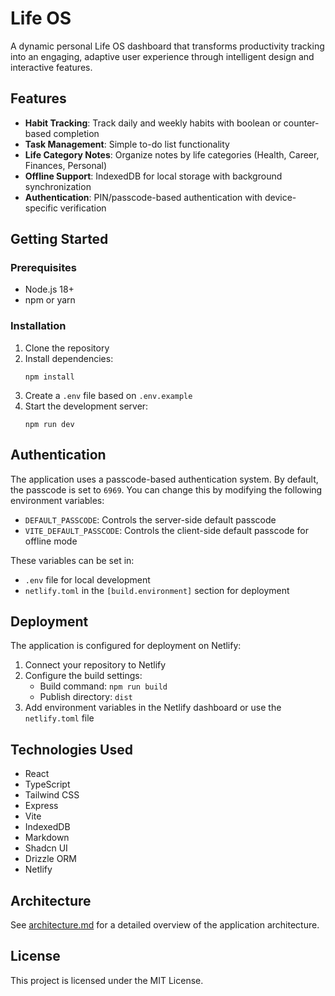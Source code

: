 # Life OS

A dynamic personal Life OS dashboard that transforms productivity tracking into an engaging, adaptive user experience through intelligent design and interactive features.

## Features

- **Habit Tracking**: Track daily and weekly habits with boolean or counter-based completion
- **Task Management**: Simple to-do list functionality
- **Life Category Notes**: Organize notes by life categories (Health, Career, Finances, Personal)
- **Offline Support**: IndexedDB for local storage with background synchronization
- **Authentication**: PIN/passcode-based authentication with device-specific verification

## Getting Started

### Prerequisites

- Node.js 18+
- npm or yarn

### Installation

1. Clone the repository
2. Install dependencies:
   ```
   npm install
   ```
3. Create a `.env` file based on `.env.example`
4. Start the development server:
   ```
   npm run dev
   ```

## Authentication

The application uses a passcode-based authentication system. By default, the passcode is set to `6969`. You can change this by modifying the following environment variables:

- `DEFAULT_PASSCODE`: Controls the server-side default passcode
- `VITE_DEFAULT_PASSCODE`: Controls the client-side default passcode for offline mode

These variables can be set in:

- `.env` file for local development
- `netlify.toml` in the `[build.environment]` section for deployment

## Deployment

The application is configured for deployment on Netlify:

1. Connect your repository to Netlify
2. Configure the build settings:
   - Build command: `npm run build`
   - Publish directory: `dist`
3. Add environment variables in the Netlify dashboard or use the `netlify.toml` file

## Technologies Used

- React
- TypeScript
- Tailwind CSS
- Express
- Vite
- IndexedDB
- Markdown
- Shadcn UI
- Drizzle ORM
- Netlify

## Architecture

See [architecture.md](./architecture.md) for a detailed overview of the application architecture.

## License

This project is licensed under the MIT License.